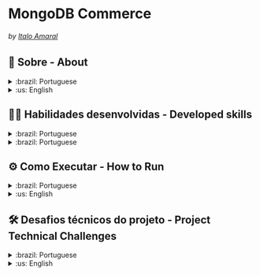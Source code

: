 # MongoDB Commerce
###### by _[Italo Amaral](https://www.linkedin.com/in/italo-rockenbach-594082132/)_

## :page_with_curl: Sobre - About

<details>
  <summary>:brazil: Portuguese</summary>

O projeto trata-se de um desafio para consolidar os aprendizados iniciais com as buscas no banco de dados não relacional MongoDB. Foram realizados diversos tipos de consultas com diferentes intuitos, além de inserção e remoção de dados no banco. O projeto simula uma lanchonete com alguns alimentos que possuem características como lista de ingredientes, número de produtos vendidos, número de curtidas e muito mais.
</details>

<details>
  <summary>:us: English </summary>

The project is a challenge to consolidate the initial learnings with the searches in the non-relational MongoDB database. Various types of queries with different purposes were carried out, in addition to insertion and removal of data in the database. The project simulates a snack bar with some foods that have characteristics such as list of ingredients, number of products sold, number of likes and much more.
</details>

## :man_technologist: Habilidades desenvolvidas - Developed skills

<details>
  <summary>:brazil: Portuguese</summary>

* MongoDB
* Realizar diversos tipos de queries com dificuldades variadas
</details>

<details>
  <summary>:brazil: Portuguese</summary>

* MongoDB
* Perform various types of queries with varying difficulties
</details>


## ⚙️ Como Executar - How to Run
<details>
  <summary>:brazil: Portuguese</summary>

É necessario ter o Docker instalado.

1. Clone o repositório em uma pasta de preferência

```
git clone git@github.com:ItaloRAmaral/Mongodb-Commerce.git
```

2. Entre na pasta raíz do projeto, e crie um container com um volume apontando para a pasta do projeto

```
docker run -d --name=nomeDoContainer -v "$PWD:/app" -p 27017:27017 mongo:5.0
```

3. Com o container em execução, acesso o terminal do container

```
docker exec -it nomeDoContainer bash
```

4. No terminal do container, acesso o diretório ```/app``` que foi mapeado no volume do container

5. Para testar o projeto use o seguinte script no terminal do container

```
./scripts/evaluate.sh
```

</details>

<details>
  <summary>:us: English</summary>

It is necessary to have Docker installed.

1. Clone the repository in a preferred folder

```
git clone git@github.com:ItaloRAmaral/Mongodb-Commerce.git
```

2. Enter the root folder of the project, and create a container with a volume pointing to the project folder

```
docker run -d --name=containerName -v "$PWD:/app" -p 27017:27017 mongo:5.0
```

3. With the container running, access the container terminal

```
docker exec -it containerName bash
```

4. In the container terminal, access the ```/app``` directory that was mapped to the container volume

5. To test the project use the following script in the container terminal

```
./scripts/evaluate.sh
```

</details>

## 🛠️ Desafios técnicos do projeto - Project Technical Challenges

<details>
  <summary>:brazil: Portuguese</summary>

| Desafio | Descrição |
|---|---|
| `1` | Query para retorna a quantidade de documentos inseridos na coleção produtos |
| `2` | Query para ordenar a coleção produtos pela quantidade de lanches vendidos em ordem crescente |
| `3` | Query para mostrar o lanche mais vendido |
| `4` | Query todos os lanches com mais de 50 e menos de 100 vendas |
| `5` | Query que filtra os produtos que tem 36 curtidas ou 85 vendas no total |
| `6` | Query que retorna os produtos com mais de 10 e menos de 100 curtidas |
| `7` | Query que retorna os produtos com número de vendas diferente de 50 e que não tenha o campo `tags` |
| `8` | Query para deletar os lanches com menos de 50 curtidas |
| `9` | Query para retornar todos os lanches com menos de 500 calorias |
| `10` | Query para filtrar os lanches com mais de 30% e menos de 40% de proteínas |
| `11` | Query para filtrar os lanches que não tenham os nomes: Big Mac e McChicken  |
| `12` | Query para adicionar ketchup aos ingredientes para todos os sanduíches menos o McChicken |
| `13` | Query para incluir o campo criadoPor em todos os documentos, com valor Ronald McDonald |
| `14` | Query que retorne os lanches que possuem picles como ingredientes e mostre apenas os 3 primeiros itens no campo valoresNutricionais |
| `15` | Query para adicionar o campo avaliacao em todos os documentos |
| `16` | Query para adicionar o campo ultimaModificacao com a data atual apenas para o Big Mac |
| `17` | Query para criação de uma nova coleção chamada resumoProdutos com a quantidade total de produtos |
| `18` | Query para incluir bacon no final da lista de ingredientes dos sanduíches Big Mac e Quarteirão com Queijo |
| `19` | Query para remover o ingrediente Cebola de todos os sanduíches |
| `20` | Query para remover o primeiro ingrediente do sanduíche Quarteirão com Queijo |
| `21` | Query para remover o último ingrediente do sanduíche Cheddar McMelt |
| `22` | Query para criar o campo vendasPorDia em todos os sanduíches  |
| `23` | Query para adicionar os valores `combo` e `tasty` no array tags de todos os sanduíches em ordem alfabética |
| `24` | Query para ordernar todos os documentos os valores do array valoresNutricionais pelo campo percentual de forma decrescente |
| `25` | Query para adicionar o valor muito sódio ao final do array tags nos produtos em que o percentual de sódio seja maior ou igual a 40 |
| `26` | Query para adicionar  o valor contém sódio ao final do array tags nos produtos em que o percentual de sódio seja maior do que 20 e menor do que 40|
| `27` | Query que conta quantos produtos contém Mc no nome, sem considerar letras maiúsculas ou minúsculas |
| `28` | Query que conta quantos produtos têm 4 ingredientes |
| `29` | Query para renomear o campo descricao para descricaoSite em todos os documentos |
| `30` | Query para remover o campo curtidas do item Big Mac|
| `31` | Query para retornar o nome dos sanduíches em que o número de curtidas é maior que o número de sanduíches vendidos|
| `32` | Query para retornar o nome e a quantidade de vendas (vendidos) dos sanduíches em que o número de vendas é múltiplo de 5|
</details>

<details>
  <summary>:us: English</summary>

| Challenge | Description |
|---|---|
| `1` | Query to return the number of documents inserted in the products collection |
| `2` | Query to sort the products collection by the number of sandwiches sold in ascending order |
| `3` | Query to show the most sold sandwich |
| `4` | Query all sandwiches with more than 50 and less than 100 sales |
| `5` | Query that filters the products that have 36 likes or 85 sales in total |
| `6` | Query that returns the products with more than 10 and less than 100 likes |
| `7` | Query that returns the products with a number of sales different from 50 and that do not have the `tags` field |
| `8` | Query to delete the sandwiches with less than 50 likes |
| `9` | Query to return all sandwiches with less than 500 calories |
| `10` | Query to filter the sandwiches with more than 30% and less than 40% of protein |
| `11` | Query to filter the sandwiches that do not have the names: Big Mac and McChicken |
| `12` | Query to add ketchup to the ingredients for all sandwiches except McChicken |
| `13` | Query to include the createdBy field in all documents, with value Ronald McDonald |
| `14` | Query that returns the sandwiches that have pickles as ingredients and only shows the first 3 items in the nutritionalValues field |
| `15` | Query to add the evaluation field to all documents |
| `16` | Query to add the lastModification field with the current date only for Big Mac |
| `17` | Query for creating a new collection called resumoProdutos with the total number of products |
| `18` | Query to include bacon at the end of the list of ingredients of the Big Mac and Cheese Quarter Pounder sandwiches |
| `19` | Query to remove the Onion ingredient from all sandwiches |
| `20` | Query to remove the first ingredient from the Cheese Quarter Pounder sandwich |
| `21` | Query to remove the last ingredient from the Cheddar McMelt sandwich |
| `22` | Query to create the salesPerDay field in all sandwiches |
| `23` | Query to add the values `combo` and `tasty` to the array tags of all sandwiches in alphabetical order |
| `24` | Query to sort all documents by the nutritionalValues array values by the percentual field in descending order |
| `25` | Query to add the value very sodium at the end of the array tags in the products in which the sodium percentage is greater than or equal to 40 |
| `26` | Query to add the value contains sodium at the end of the array tags in the products in which the sodium percentage is greater than 20 and less than 40 |
| `27` | Query that counts how many products contain Mc in the name, without considering uppercase or lowercase letters |
| `28` | Query that counts how many products have 4 ingredients |
| `29` | Query to rename the description field to descricaoSite in all documents |
| `30` | Query to remove the likes field from the Big Mac item |
| `31` | Query to return the name of the sandwiches in which the number of likes is greater than the number of sandwiches sold |
| `32` | Query to return the name and the number of sales (sold) of the sandwiches in which the number of sales is a multiple of 5 |
</details>

